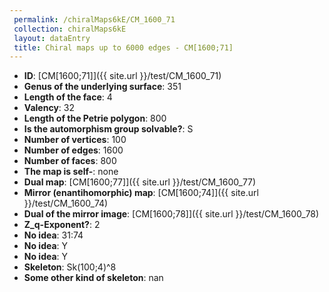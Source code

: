```yaml
--- 
 permalink: /chiralMaps6kE/CM_1600_71 
 collection: chiralMaps6kE
 layout: dataEntry
 title: Chiral maps up to 6000 edges - CM[1600;71]
---
```


- **ID**: [CM[1600;71]]({{ site.url }}/test/CM_1600_71)
- **Genus of the underlying surface**: 351
- **Length of the face**: 4
- **Valency**: 32
- **Length of the Petrie polygon**: 800
- **Is the automorphism group solvable?**: S
- **Number of vertices**: 100
- **Number of edges**: 1600
- **Number of faces**: 800
- **The map is self-**: none
- **Dual map**: [CM[1600;77]]({{ site.url }}/test/CM_1600_77)
- **Mirror (enantihomorphic) map**: [CM[1600;74]]({{ site.url }}/test/CM_1600_74)
- **Dual of the mirror image**: [CM[1600;78]]({{ site.url }}/test/CM_1600_78)
- **Z_q-Exponent?**: 2
- **No idea**:  31:74
- **No idea**: Y
- **No idea**: Y
- **Skeleton**: Sk(100;4)^8
- **Some other kind of skeleton**: nan
